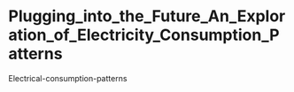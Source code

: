 # Plugging_into_the_Future_An_Exploration_of_Electricity_Consumption_Patterns
Electrical-consumption-patterns
